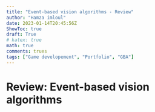 ```yaml
---
title: "Event-based vision algorithms - Review"
author: "Hamza imloul"
date: 2023-01-14T20:45:56Z
ShowToc: true
draft: True
# katex: true
math: true
comments: trues
tags: ["Game developement", "Portfolio", "GBA"]
---
```


# Review: Event-based vision algorithms

